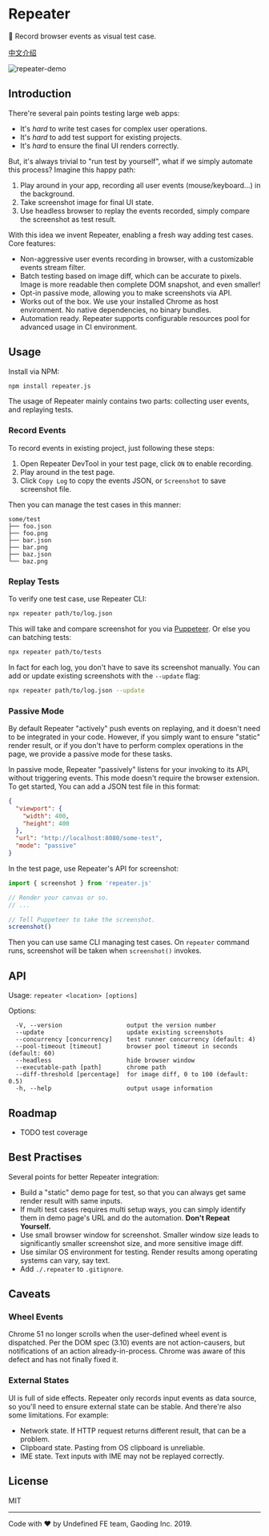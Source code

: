 # Repeater
📼 Record browser events as visual test case.

[中文介绍](./README-cn.md)

![repeater-demo](https://dancf-st-gdx.oss-cn-hangzhou.aliyuncs.com/gaoding/20190117-154645984-1627f2.gif)

## Introduction
There're several pain points testing large web apps:

* It's *hard* to write test cases for complex user operations.
* It's *hard* to add test support for existing projects.
* It's *hard* to ensure the final UI renders correctly.

But, it's always trivial to "run test by yourself", what if we simply automate this process? Imagine this happy path:

1. Play around in your app, recording all user events (mouse/keyboard...) in the background.
2. Take screenshot image for final UI state.
3. Use headless browser to replay the events recorded, simply compare the screenshot as test result.

With this idea we invent Repeater, enabling a fresh way adding test cases. Core features:

* Non-aggressive user events recording in browser, with a customizable events stream filter.
* Batch testing based on image diff, which can be accurate to pixels. Image is more readable then complete DOM snapshot, and even smaller!
* Opt-in passive mode, allowing you to make screenshots via API.
* Works out of the box. We use your installed Chrome as host environment. No native dependencies, no binary bundles.
* Automation ready. Repeater supports configurable resources pool for advanced usage in CI environment.


## Usage
Install via NPM:

``` bash
npm install repeater.js
```

The usage of Repeater mainly contains two parts: collecting user events, and replaying tests.

### Record Events
To record events in existing project, just following these steps:

1. Open Repeater DevTool in your test page, click `ON` to enable recording.
2. Play around in the test page.
3. Click `Copy Log` to copy the events JSON, or `Screenshot` to save screenshot file.

Then you can manage the test cases in this manner:

``` text
some/test
├── foo.json
├── foo.png
├── bar.json
├── bar.png
├── baz.json
└── baz.png
```

### Replay Tests
To verify one test case, use Repeater CLI:

``` bash
npx repeater path/to/log.json
```

This will take and compare screenshot for you via [Puppeteer](https://github.com/GoogleChrome/puppeteer). Or else you can batching tests:

``` bash
npx repeater path/to/tests
```

In fact for each log, you don't have to save its screenshot manually. You can add or update existing screenshots with the `--update` flag:

``` bash
npx repeater path/to/log.json --update
```

### Passive Mode
By default Repeater "actively" push events on replaying, and it doesn't need to be integrated in your code. However, if you simply want to ensure "static" render result, or if you don't have to perform complex operations in the page, we provide a passive mode for these tasks.

In passive mode, Repeater "passively" listens for your invoking to its API, without triggering events. This mode doesn't require the browser extension. To get started, You can add a JSON test file in this format:

``` json
{
  "viewport": {
    "width": 400,
    "height": 400
  },
  "url": "http://localhost:8080/some-test",
  "mode": "passive"
}
```

In the test page, use Repeater's API for screenshot:

``` js
import { screenshot } from 'repeater.js'

// Render your canvas or so.
// ...

// Tell Puppeteer to take the screenshot.
screenshot()
```

Then you can use same CLI managing test cases. On `repeater` command runs, screenshot will be taken when `screenshot()` invokes.


## API
Usage: `repeater <location> [options]`

Options:

``` text
  -V, --version                  output the version number
  --update                       update existing screenshots
  --concurrency [concurrency]    test runner concurrency (default: 4)
  --pool-timeout [timeout]       browser pool timeout in seconds (default: 60)
  --headless                     hide browser window
  --executable-path [path]       chrome path
  --diff-threshold [percentage]  for image diff, 0 to 100 (default: 0.5)
  -h, --help                     output usage information
```


## Roadmap
* TODO test coverage


## Best Practises
Several points for better Repeater integration:

* Build a "static" demo page for test, so that you can always get same render result with same inputs.
* If multi test cases requires multi setup ways, you can simply identify them in demo page's URL and do the automation. **Don't Repeat Yourself.**
* Use small browser window for screenshot. Smaller window size leads to significantly smaller screenshot size, and more sensitive image diff.
* Use similar OS environment for testing. Render results among operating systems can vary, say text.
* Add `./.repeater` to `.gitignore`.


## Caveats

### Wheel Events
Chrome 51 no longer scrolls when the user-defined wheel event is dispatched. Per the DOM spec (3.10) events are not action-causers, but notifications of an action already-in-process. Chrome was aware of this defect and has not finally fixed it.

### External States
UI is full of side effects. Repeater only records input events as data source, so you'll need to ensure external state can be stable. And there're also some limitations. For example:

* Network state. If HTTP request returns different result, that can be a problem.
* Clipboard state. Pasting from OS clipboard is unreliable.
* IME state. Text inputs with IME may not be replayed correctly.


## License
MIT

---

Code with ❤️ by Undefined FE team, Gaoding Inc. 2019.
